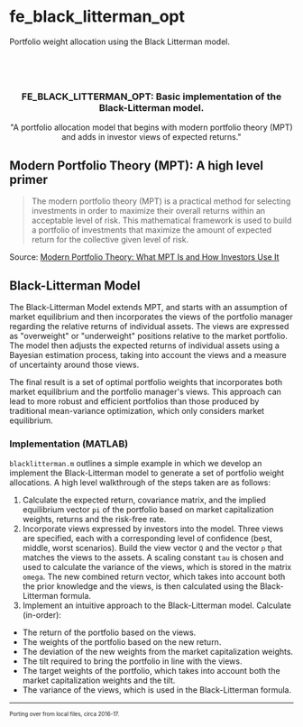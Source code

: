 # fe_black_litterman_opt
Portfolio weight allocation using the Black Litterman model.

# 


<!-- PROJECT LOGO -->
<br />
<div align="center">
  <h3 align="center">FE_BLACK_LITTERMAN_OPT: Basic implementation of the Black-Litterman model.</h3>

  <p align="center">
    "A portfolio allocation model that begins with modern portfolio theory (MPT) and adds in investor views of expected returns."
    <br />
  </p>
</div>



<!-- ABOUT THE PROJECT -->
## Modern Portfolio Theory (MPT): A high level primer

> The modern portfolio theory (MPT) is a practical method for selecting investments in order to maximize their overall returns within an acceptable level of risk. This mathematical framework is used to build a portfolio of investments that maximize the amount of expected return for the collective given level of risk.

Source: [Modern Portfolio Theory: What MPT Is and How Investors Use It](https://www.investopedia.com/terms/m/modernportfoliotheory.asp)

## Black-Litterman Model

The Black-Litterman Model extends MPT, and starts with an assumption of market equilibrium and then incorporates the views of the portfolio manager regarding the relative returns of individual assets. The views are expressed as "overweight" or "underweight" positions relative to the market portfolio. The model then adjusts the expected returns of individual assets using a Bayesian estimation process, taking into account the views and a measure of uncertainty around those views.

The final result is a set of optimal portfolio weights that incorporates both market equilibrium and the portfolio manager's views. This approach can lead to more robust and efficient portfolios than those produced by traditional mean-variance optimization, which only considers market equilibrium.

### Implementation (MATLAB)

`blacklitterman.m` outlines a simple example in which we develop an implement the Black-Litterman model to generate a set of portfolio weight allocations. A high level walkthrough of the steps taken are as follows:

1. Calculate the expected return, covariance matrix, and the implied equilibrium vector `pi` of the portfolio based on market capitalization weights, returns and the risk-free rate.
2. Incorporate views expressed by investors into the model. Three views are specified, each with a corresponding level of confidence (best, middle, worst scenarios). Build the view vector `Q` and the vector `p` that matches the views to the assets. A scaling constant `tau` is chosen and used to calculate the variance of the views, which is stored in the matrix `omega`. The new combined return vector, which takes into account both the prior knowledge and the views, is then calculated using the Black-Litterman formula.
3. Implement an intuitive approach to the Black-Litterman model. Calculate (in-order):
  * The return of the portfolio based on the views.
  * The weights of the portfolio based on the new return. 
  * The deviation of the new weights from the market capitalization weights. 
  * The tilt required to bring the portfolio in line with the views. 
  * The target weights of the portfolio, which takes into account both the market capitalization weights and the tilt. 
  * The variance of the views, which is used in the Black-Litterman formula.

---

<sup><sub>Porting over from local files, circa 2016-17.</sub></sup>
